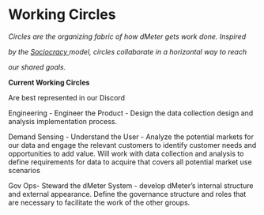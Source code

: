 # Working Circles

_Circles are the organizing fabric of how dMeter gets work done. Inspired_

_by the_ [_Sociocracy_ ](https://sociocracyforall.org/)_model, circles collaborate in a horizontal way to reach_

_our shared goals._

**Current Working Circles**

Are best represented in our Discord

Engineering - Engineer the Product - Design the data collection design and analysis implementation process.



Demand Sensing - Understand the User - Analyze the potential markets for our data and engage the relevant customers to identify customer needs and opportunities to add value. Will work with data collection and analysis to define requirements for data to acquire that covers all potential market use scenarios



Gov Ops- Steward the dMeter System - develop dMeter’s internal structure and external appearance. Define the governance structure and roles that are necessary to facilitate the work of the other groups.
